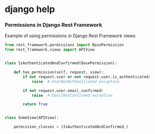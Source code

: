 
# django help


### Permissions in Django Rest Framework

Example of using permissions in Django Rest Framework views
```python
from rest_framework.permissions import BasePermission
from rest_framework.views import APIView


class IsAuthenticatedAndConfirmed(BasePermission):

    def has_permission(self, request, view):
        if not request.user or not request.user.is_authenticated:
            raise  # UserNotAuthenticated exception

        if not request.user.email_confirmed:
            raise  # EmailNotConfirmed exception

        return True


class SomeView(APIView):

    permission_classes = (IsAuthenticatedAndConfirmed,)
```
